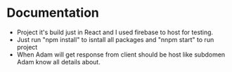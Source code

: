 # Documentation

* Project it's build just in React and I used firebase to host for testing.
* Just run "npm install" to isntall all packages and "nnpm start" to run project
* When Adam will get response from client should be host like subdomen Adam know all details about.
